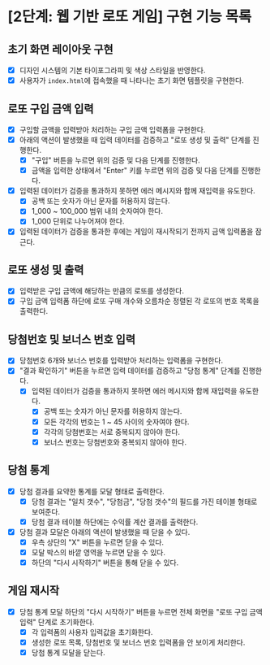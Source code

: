 # [2단계: 웹 기반 로또 게임] 구현 기능 목록

## 초기 화면 레이아웃 구현
- [x] 디자인 시스템의 기본 타이포그라피 및 색상 스타일을 반영한다.
- [x] 사용자가 `index.html`에 접속했을 때 나타나는 초기 화면 템플릿을 구현한다.

## 로또 구입 금액 입력
- [x] 구입할 금액을 입력받아 처리하는 구입 금액 입력폼을 구현한다.
- [x] 아래의 액션이 발생했을 때 입력 데이터를 검증하고 "로또 생성 및 출력" 단계를 진행한다.
  - [x] "구입" 버튼을 누르면 위의 검증 및 다음 단계를 진행한다.
  - [x] 금액을 입력한 상태에서 "Enter" 키를 누르면 위의 검증 및 다음 단계를 진행한다.
- [x] 입력된 데이터가 검증을 통과하지 못하면 에러 메시지와 함께 재입력을 유도한다.
  - [x] 공백 또는 숫자가 아닌 문자를 허용하지 않는다.
  - [x] 1_000 ~ 100_000 범위 내의 숫자여야 한다.
  - [x] 1_000 단위로 나누어져야 한다.
- [x] 입력된 데이터가 검증을 통과한 후에는 게임이 재시작되기 전까지 금액 입력폼을 잠근다.

## 로또 생성 및 출력
- [x] 입력받은 구입 금액에 해당하는 만큼의 로또를 생성한다.
- [x] 구입 금액 입력폼 하단에 로또 구매 개수와 오름차순 정렬된 각 로또의 번호 목록을 출력한다.

## 당첨번호 및 보너스 번호 입력
- [x] 당첨번호 6개와 보너스 번호를 입력받아 처리하는 입력폼을 구현한다.
- [x] "결과 확인하기" 버튼을 누르면 입력 데이터를 검증하고 "당첨 통계" 단계를 진행한다.
  - [x] 입력된 데이터가 검증을 통과하지 못하면 에러 메시지와 함께 재입력을 유도한다.
    - [x] 공백 또는 숫자가 아닌 문자를 허용하지 않는다.
    - [x] 모든 각각의 번호는 1 ~ 45 사이의 숫자여야 한다.
    - [x] 각각의 당첨번호는 서로 중복되지 않아야 한다.
    - [x] 보너스 번호는 당첨번호와 중복되지 않아야 한다.

## 당첨 통계
- [x] 당첨 결과를 요약한 통계를 모달 형태로 출력한다.
  - [x] 당첨 결과는 "일치 갯수", "당첨금", "당첨 갯수"의 필드를 가진 테이블 형태로 보여준다.
  - [x] 당첨 결과 테이블 하단에는 수익률 계산 결과를 출력한다.
- [x] 당첨 결과 모달은 아래의 액션이 발생했을 때 닫을 수 있다.
  - [x] 우측 상단의 "X" 버튼을 누르면 닫을 수 있다.
  - [x] 모달 박스의 바깥 영역을 누르면 닫을 수 있다.
  - [x] 하단의 "다시 시작하기" 버튼을 통해 닫을 수 있다.

## 게임 재시작
- [x] 당첨 통계 모달 하단의 "다시 시작하기" 버튼을 누르면 전체 화면을 "로또 구입 금액 입력" 단계로 초기화한다.
  - [x] 각 입력폼의 사용자 입력값을 초기화한다.
  - [x] 생성한 로또 목록, 당첨번호 및 보너스 번호 입력폼을 안 보이게 처리한다.
  - [x] 당첨 통계 모달을 닫는다.
